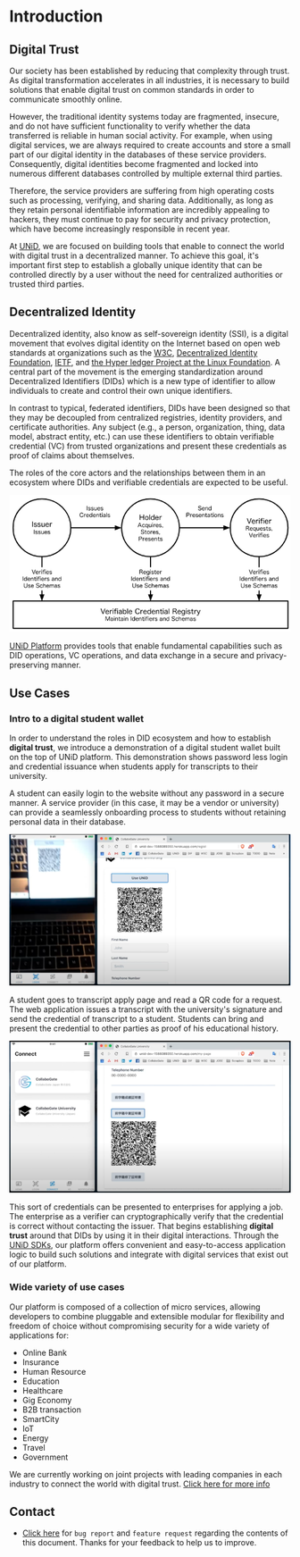 # Introduction

## Digital Trust

Our society has been established by reducing that complexity through trust. As digital transformation accelerates in all industries, it is necessary to build solutions that enable digital trust on common standards in order to communicate smoothly online.

However, the traditional identity systems today are fragmented, insecure, and do not have sufficient functionality to verify whether the data transferred is reliable in human social activity. For example, when using digital services, we are always required to create accounts and store a small part of our digital identity in the databases of these service providers. Consequently, digital identities become fragmented and locked into numerous different databases controlled by multiple external third parties.

Therefore, the service providers are suffering from high operating costs such as processing, verifying, and sharing data. Additionally, as long as they retain personal identifiable information are incredibly appealing to hackers, they must continue to pay for security and privacy protection, which have become increasingly responsible in recent year.

At [UNiD](https://github.com/getunid/unid-docs/tree/a0e3cb7501479628b5df9b10630e3f29c181f7b2/unid/README.md), we are focused on building tools that enable to connect the world with digital trust in a decentralized manner. To achieve this goal, it's important first step to establish a globally unique identity that can be controlled directly by a user without the need for centralized authorities or trusted third parties.

## Decentralized Identity

Decentralized identity, also know as self-sovereign identity \(SSI\), is a digital movement that evolves digital identity on the Internet based on open web standards at organizations such as the [W3C](https://www.w3.org/), [Decentralized Identity Foundation](https://identity.foundation/), [IETF](https://ietf.org/), and [the Hyper ledger Project at the Linux Foundation](https://www.hyperledger.org/). A central part of the movement is the emerging standardization around Decentralized Identifiers \(DIDs\) which is a new type of identifier to allow individuals to create and control their own unique identifiers.

In contrast to typical, federated identifiers, DIDs have been designed so that they may be decoupled from centralized registries, identity providers, and certificate authorities. Any subject \(e.g., a person, organization, thing, data model, abstract entity, etc.\) can use these identifiers to obtain verifiable credential \(VC\) from trusted organizations and present these credentials as proof of claims about themselves.

The roles of the core actors and the relationships between them in an ecosystem where DIDs and verifiable credentials are expected to be useful.

![DID Ecosystem Overview](.gitbook/assets/did-map.png)

[UNiD Platform](https://github.com/getunid/unid-docs/tree/a0e3cb7501479628b5df9b10630e3f29c181f7b2/unid/README.md) provides tools that enable fundamental capabilities such as DID operations, VC operations, and data exchange in a secure and privacy-preserving manner.

## Use Cases

### Intro to a digital student wallet

In order to understand the roles in DID ecosystem and how to establish **digital trust**, we introduce a demonstration of a digital student wallet built on the top of UNiD platform. This demonstration shows password less login and credential issuance when students apply for transcripts to their university.

A student can easily login to the website without any password in a secure manner. A service provider \(in this case, it may be a vendor or university\) can provide a seamlessly onboarding process to students without retaining personal data in their database.

![UNiD DID Authentication](.gitbook/assets/demo-unid-login.png)

A student goes to transcript apply page and read a QR code for a request. The web application issues a transcript with the university's signature and send the credential of transcript to a student. Students can bring and present the credential to other parties as proof of his educational history.

![Use Case Student Wallet](.gitbook/assets/demo-unid-credential.png)

This sort of credentials can be presented to enterprises for applying a job. The enterprise as a verifier can cryptographically verify that the credential is correct without contacting the issuer. That begins establishing **digital trust** around that DIDs by using it in their digital interactions. Through the [UNiD SDKs](https://github.com/getunid/unid-docs/tree/a0e3cb7501479628b5df9b10630e3f29c181f7b2/unid/3-extensions/README.md), our platform offers convenient and easy-to-access application logic to build such solutions and integrate with digital services that exist out of our platform.

### Wide variety of use cases

Our platform is composed of a collection of micro services, allowing developers to combine pluggable and extensible modular for flexibility and freedom of choice without compromising security for a wide variety of applications for:

* Online Bank
* Insurance
* Human Resource
* Education
* Healthcare
* Gig Economy
* B2B transaction
* SmartCity
* IoT
* Energy
* Travel
* Government

We are currently working on joint projects with leading companies in each industry to connect the world with digital trust. [Click here for more info](https://collabogate.com)

## Contact

* [Click here](https://github.com/getunid/unid-docs/issues/new/choose) for `bug report` and `feature request` regarding the contents of this document. Thanks for your feedback to help us to improve.
